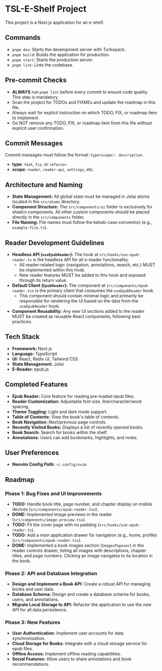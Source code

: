 # TSL-E-Shelf Project

This project is a Next.js application for an e-shelf.

## Commands

*   `pnpm dev`: Starts the development server with Turbopack.
*   `pnpm build`: Builds the application for production.
*   `pnpm start`: Starts the production server.
*   `pnpm lint`: Lints the codebase.

## Pre-commit Checks

*   **ALWAYS** run `pnpm lint` before every commit to ensure code quality. This step is mandatory.
*   Scan the project for TODOs and FIXMEs and update the roadmap in this file.
*   Always wait for explicit instruction on which TODO, FIX, or roadmap item to implement.
*   Do NOT remove any TODO, FIX, or roadmap item from this file without explicit user confirmation.

## Commit Messages

Commit messages must follow the format: `type(scope): description`.

*   **type**: `feat`, `fix`, or `refactor`.
*   **scope**: `reader`, `reader-api`, `settings`, etc.

## Architecture and Naming

*   **State Management:** All global state must be managed in Jotai atoms located in the `src/atoms` directory.
*   **Component Structure:** The `src/components/ui` folder is exclusively for shadcn components. All other custom components should be placed directly in the `src/components` folder.
*   **File Naming:** File names must follow the kebab-case convention (e.g., `example-file.ts`).

## Reader Development Guidelines

*   **Headless API (`useEpubReader`):** The hook at `src/hooks/use-epub-reader.ts` is the headless API for all e-reader functionality.
    *   All reader-related logic (navigation, annotations, search, etc.) MUST be implemented within this hook.
    *   New reader features MUST be added to this hook and exposed through its return value.
*   **Default Client (`EpubReader`):** The component at `src/components/epub-reader.tsx` is the primary client that consumes the `useEpubReader` hook.
    *   This component should contain minimal logic and primarily be responsible for rendering the UI based on the data from the `useEpubReader` hook.
*   **Component Reusability:** Any new UI sections added to the reader MUST be created as reusable React components, following best practices.

## Tech Stack

*   **Framework:** Next.js
*   **Language:** TypeScript
*   **UI:** React, Radix UI, Tailwind CSS
*   **State Management:** Jotai
*   **E-Reader:** epub.js

## Completed Features

*   **Epub Reader:** Core feature for reading pre-loaded epub files.
*   **Reader Customization:** Adjustable font size, line/character/word spacing.
*   **Theme Toggling:** Light and dark mode support.
*   **Table of Contents:** View the book's table of contents.
*   **Book Navigation:** Next/previous page controls.
*   **Recently Visited Books:** Displays a list of recently opened books.
*   **Book Search:** Search for books within the shelf.
*   **Annotations:** Users can add bookmarks, highlights, and notes.

## User Preferences

*   **Neovim Config Path:** `~/.config/nvim`

## Roadmap

### Phase 1: Bug Fixes and UI Improvements


*   **TODO:** Handle book title, page number, and chapter display on mobile devices (`src/components/epub-reader.tsx`).
*   **DONE:** Implemented image previews in the reader (`src/components/image-preview.tsx`).
*   **TODO:** Fit the cover page with no padding (`src/hooks/use-epub-reader.ts`).
*   **TODO:** Add a main application drawer for navigation (e.g., home, profile) (`src/components/epub-reader.tsx`).
*   **DONE:** Implemented a book images section (`ImagesPopover`) in the reader controls drawer, listing all images with descriptions, chapter titles, and page numbers. Clicking an image navigates to its location in the book.

### Phase 2: API and Database Integration

*   **Design and Implement a Book API:** Create a robust API for managing books and user data.
*   **Database Schema:** Design and create a database schema for books, users, and annotations.
*   **Migrate Local Storage to API:** Refactor the application to use the new API for all data persistence.

### Phase 3: New Features

*   **User Authentication:** Implement user accounts for data synchronization.
*   **Cloud Storage for Books:** Integrate with a cloud storage service for epub files.
*   **Offline Access:** Implement offline reading capabilities.
*   **Social Features:** Allow users to share annotations and book recommendations.
